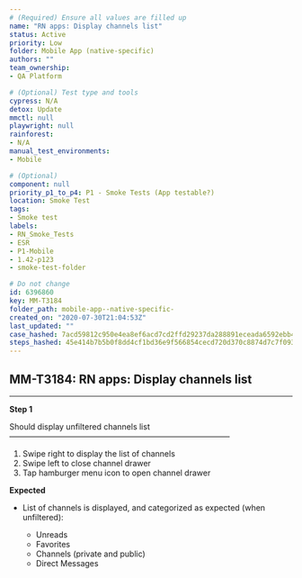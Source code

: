 ```yaml
---
# (Required) Ensure all values are filled up
name: "RN apps: Display channels list"
status: Active
priority: Low
folder: Mobile App (native-specific)
authors: ""
team_ownership: 
- QA Platform

# (Optional) Test type and tools
cypress: N/A
detox: Update
mmctl: null
playwright: null
rainforest: 
- N/A
manual_test_environments: 
- Mobile

# (Optional)
component: null
priority_p1_to_p4: P1 - Smoke Tests (App testable?)
location: Smoke Test
tags: 
- Smoke test
labels: 
- RN_Smoke_Tests
- ESR
- P1-Mobile
- 1.42-p123
- smoke-test-folder

# Do not change
id: 6396860
key: MM-T3184
folder_path: mobile-app--native-specific-
created_on: "2020-07-30T21:04:53Z"
last_updated: ""
case_hashed: 7acd59812c950e4ea8ef6acd7cd2ffd29237da288891eceada6592ebb4b2bd2ba7b3029f4cde62e31439be8b6d5a950e
steps_hashed: 45e414b7b5b0f8dd4cf1bd36e9f566854cecd720d370c8874d7c7f0932ace3011cf3b717e484816a438b7cfdba0eefa2
---
```


## MM-T3184: RN apps: Display channels list

---

**Step 1**

Should display unfiltered channels list\
————————————————————————————

1. Swipe right to display the list of channels
2. Swipe left to close channel drawer
3. Tap hamburger menu icon to open channel drawer

**Expected**

- List of channels is displayed, and categorized as expected (when unfiltered):

  - Unreads
  - Favorites
  - Channels (private and public)
  - Direct Messages
